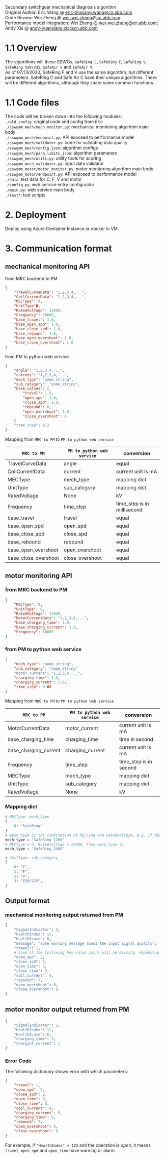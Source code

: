Secondary switchgear mechanical diagnosis algorithm  
Original Author: Eric Wang @ eric-zhixiang.wang@cn.abb.com  
Code Review: Wei Zheng @ wei-wei.zheng@cn.abb.com  
Performance model integration: Wei Zheng @ wei-wei.zheng@cn.abb.com; Andy Xia @ andy-yuanxiang.xia@cn.abb.com

# 1.1 Overview
The algorithms will these SSWGs, `SafeRing C`, `SafeRing F`, `SafeRing V`, `SafeRing V20\V25`,  `SafeAir C` and `SafeAir V`.  
As of 07/13/2020, SafeRing F and V use the same algorithm, but different parameters. SafeRing C and Safe Air C have their unique algorithms. There will be different algorithms, although they share some common functions.  

# 1.1 Code files 
The code will be broken down into the following modules:  
`./old_config`: original code and config from *Eric*  
`./sswgmm_mech/mech_monitor.py`: mechanical monitoring algorithm main body  
`./sswgmm_mech/endpoint.py`: API exposed to performance model  
`./sswgmm_mech/validator.py`: code for validating data quality  
`./sswgmm_mech/config.json`: algorithm configs  
`./sswgmm_mech/para_limits.json`: algorithm parameters  
`./sswgmm_mech/utils.py`: utility tools for scoring  
`./sswgmm_mech_validator.py`: input data validator  
`./sswgmm_motor/motor_monitor.py`: motor monitoring algorithm main body  
`./sswgmm_motor/endpoint.py`: API exposed to performance model  
`./data`: test data for C, F, V and motor  
`./config.py`: web service entry configurator  
`./main.py`: web service main body  
`./test*`: test scripts


# 2. Deployment
Deploy using Azure Container Instance or docker in VM.

# 3. Communication format

## mechanical monitoring API 

from MRC backend to PM

```json
{
    "TravelCurveData": "1,2,3,4,...",
    "CoilCurrentData": "1,2,3,4,...",
    "MECType": 0,
    "UnitType"0,
    "RatedVoltage": 12000,
    "Frequency": 10000,
    "base_travel": 1.0,
    "base_open_spd": 1.0,
    "base_close_spd": 1.0,
    "base_rebound": 1.0,
    "base_open_overshoot": 1.0,
    "base_close_overshoot": 1.0
}
```



from PM to python web service

```json
{
    "angle": "1,2,3,4,...",
    "current": "1,2,3,4,...",
    "mech_type": "some_string",
    "sub_category": "some_string",
    "base_values": {
        "travel": 1.0,
        "open_spd": 1.0,
        "close_spd": 1.0,
        "rebound": 0,
        "open_overshoot": 1.0,
        "close_overshoot": 0
    }
    "time_step": 0.2
}
```

Mapping from `MRC to PM` to `PM to python web service`

| `MRC to PM`          | `PM to python web service` | conversion                  |
| -------------------- | -------------------------- | --------------------------- |
| TravelCurveData      | angle                      | equal                       |
| CoilCurrentData      | current                    | current unit is mA          |
| MECType              | mech_type                  | mapping dict                |
| UnitType             | sub_category               | mapping dict                |
| RatedVoltage         | None                       | kV                          |
| Frequency            | time_step                  | time_step is in millisecond |
| base_travel          | travel                     | equal                       |
| base_open_spd        | open_spd                   | equal                       |
| base_close_spd       | close_spd                  | equal                       |
| base_rebound         | rebound                    | equal                       |
| base_open_overshoot  | open_overshoot             | equal                       |
| base_close_overshoot | close_overshoot            | equal                       |



## motor monitoring API 

### from MRC backend to PM

```json
{
    "MECType": 0,
    "UnitType": 0,
    "RatedVoltage": 12000,
    "MotorCurrentData": "1,2,3,4,...",
    "base_charging_time": 1.0,
    "base_charging_current": 1.0,
    "Frequency": 10000
}
```



### from PM to python web service

```json
{
    "mech_type": "some_string",
    "sub_category": "some_string"
    "motor_current": "1,2,3,4,...",
    "charging_time": 1.0,
    "charging_current": 1.0,
    "time_step": 0.02
}
```

Mapping from `MRC to PM` to `PM to python web service`

| `MRC to PM`           | `PM to python web service` | conversion             |
| --------------------- | -------------------------- | ---------------------- |
| MotorCurrentData      | motor_current              | current unit is mA     |
| base_charging_time    | charging_time              | time in second         |
| base_charging_current | charging_current           | current unit is mA     |
| Frequency             | time_step                  | time_step is in second |
| MECType               | mech_type                  | mapping dict           |
| UnitType              | sub_category               | mapping dict           |
| RatedVoltage          | None                       | kV                     |

### Mapping dict

```python
# MECType: mech_type
{
    0: "SafeRing"
}
# mech_type is the combination of MECType and RatedVoltage, e.g. if MECType = 0, RatedVoltage = 12000, then mech_type is
mech_type = "SafeRing 12kV"
# MECType = 0, RatedVoltage = 24000, then mech_type is
mech_type = "SafeRing 24kV"
```



```python
# UnitType: sub_category
{
	0: "C",
	1: "F",
	2: "V",
	3: "V20/V25",
}
```

## Output format

### mechanical monitoring output returned from PM

```python
{
    "SignalIndicator": 1,
    "HealthIndex": 12,
    "HealthScore": 0,
    "message": "some warning message about the input signal quality",
    "travel": 1,
    # some of the following key-value pairs will be missing, depending on the operation type
    "open_spd": 2,
    "close_spd": 2,
    "open_time": 3,
    "close_time": 3,
    "coil_current": 4,
    "rebound": 7,
    "open_overshoot": 8,
    "close_overshoot": 9
}
```

## motor monitor output returned from PM

```python
{
    "SignalIndicator": 1,
    "HealthIndex": 12,
    "HealthScore": 0,
    "charging_time": 1,
    "chargint_current": 1
}
```

### Error Code

The following dictionary shows error with which parameters:

```json
{
    "travel": 1,
    "open_spd": 2,
    "close_spd": 2,
    "open_time": 3,
    "close_time": 3,
    "coil_current": 4,
    "charging_current": 5,
    "charging_time": 6,
    "rebound": 7,
    "open_overshoot": 8,
    "close_overshoot": 8
}
```

For example, if `"HealthIndex" = 123` and the operation is *open*, it means `travel`, `open_spd` and `open_time` have warning or alarm.



